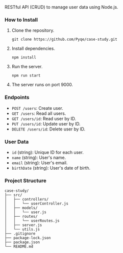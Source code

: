 RESTful API (CRUD) to manage user data using Node.js.

### How to Install

1. Clone the repository.
   ```
   git clone https://github.com/Pyqe/case-study.git
   ```
2. Install dependencies.
   ```
   npm install
   ```
3. Run the server.
   ```
   npm run start
   ```
4. The server runs on port 9000.

### Endpoints

- `POST /users`: Create user.
- `GET /users`: Read all users.
- `GET /users/id`: Read user by ID.
- `PUT /users/id`: Update user by ID.
- `DELETE /users/id`: Delete user by ID.

### User Data

- `id` (string): Unique ID for each user.
- `name` (string): User's name.
- `email` (string): User's email.
- `birthDate` (string): User's date of  birth.

### Project Structure

```
case-study/
├── src/
│   ├── controllers/
│   │   └── userController.js
│   ├── models/
│   │   └── user.js
│   ├── routes/
│   │   └── userRoutes.js
│   ├── server.js
│   └── utils.js
├── .gitignore
├── package-lock.json
├── package.json
└── README.md
```